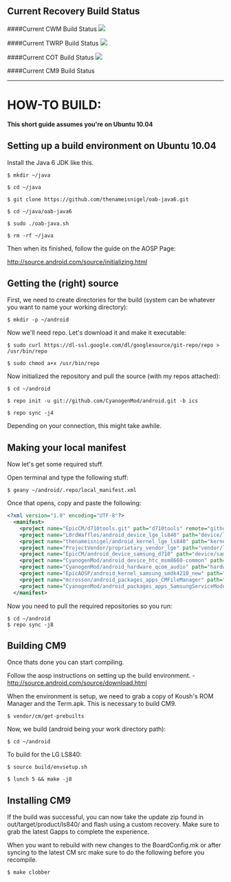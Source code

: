 ## Current Recovery Build Status

####Current CWM Build Status
<a href='http://jenkins.gitmanagement.tk/job/CWM%20for%20the%20LG%20Viper%204G%20LTE/'><img src='http://jenkins.gitmanagement.tk/job/CWM%20for%20the%20LG%20Viper%204G%20LTE/badge/icon'></a>

####Current TWRP Build Status
<a href='http://jenkins.gitmanagement.tk/job/TWRP%20for%20the%20LG%20Viper%204G%20LTE/'><img src='http://jenkins.gitmanagement.tk/job/TWRP%20for%20the%20LG%20Viper%204G%20LTE/badge/icon'></a>

####Current COT Build Status
<a href='http://jenkins.gitmanagement.tk/job/COT%20for%20the%20LG%20Viper%204G%20LTE/'><img src='http://jenkins.gitmanagement.tk/job/COT%20for%20the%20LG%20Viper%204G%20LTE/badge/icon'></a>

####Current CM9 Build Status

-----------------------------------------------
HOW-TO BUILD:
=============
 
**This short guide assumes you're on Ubuntu 10.04**

Setting up a build environment on Ubuntu 10.04
-----------------------------------------------
Install the Java 6 JDK like this.

    $ mkdir ~/java

    $ cd ~/java

    $ git clone https://github.com/thenameisnigel/oab-java6.git

    $ cd ~/java/oab-java6

    $ sudo ./oab-java.sh

    $ rm -rf ~/java

Then when its finished, follow the guide on the AOSP Page:

http://source.android.com/source/initializing.html


Getting the (right) source
--------------------------

First, we need to create directories for the build (system can be whatever you want to name your working directory):

    $ mkdir -p ~/android

Now we'll need repo. Let's download it and make it executable:

    $ sudo curl https://dl-ssl.google.com/dl/googlesource/git-repo/repo > /usr/bin/repo

    $ sudo chmod a+x /usr/bin/repo

Now initialized the repository and pull the source (with my repos attached):

    $ cd ~/android
    
    $ repo init -u git://github.com/CyanogenMod/android.git -b ics
    
    $ repo sync -j4

Depending on your connection, this might take awhile.


Making your local manifest
------------------------------------------------

Now let's get some required stuff.

Open terminal and type the following stuff:

	$ geany ~/android/.repo/local_manifest.xml
	
Once that opens, copy and paste the following:

```xml
<?xml version="1.0" encoding="UTF-8"?>
  <manifest>
    <project name="EpicCM/d710tools.git" path="d710tools" remote="github" revision="ics" />
    <project name="L0rdWaffles/android_device_lge_ls840" path="device/lge/ls840" remote="github" revision="ics" />
    <project name="thenameisnigel/android_kernel_lge_ls840" path="kernel/lge/ls840" remote="github" revision="ics" />
    <project name="ProjectVendor/proprietary_vendor_lge" path="vendor/lge" remote="github" revision="ics" />
    <project name="EpicCM/android_device_samsung_d710" path="device/samsung/d710" remote="github" revision="ics" />
    <project name="CyanogenMod/android_device_htc_msm8660-common" path="device/htc/msm8660-common" remote="github" revision="ics" />
    <project name="CyanogenMod/android_hardware_qcom_audio" path="hardware/qcom/audio" remote="github" revision="ics" />
    <project name="EpicAOSP/android_kernel_samsung_smdk4210_new" path="kernel/samsung/smdk4210" remote="github" revision="ics" />
    <project name="mcrosson/android_packages_apps_CMFileManager" path="packages/apps/CMFileManager" remote="github" revision="ics" />
    <project name="CyanogenMod/android_packages_apps_SamsungServiceMode" path="packages/apps/SamsungServiceMode" remote="github" revision="ics" />
  </manifest>
```

Now you need to pull the required repositories so you run:

	$ cd ~/android
	$ repo sync -j8



Building CM9
-------------
Once thats done you can start compiling.

Follow the aosp instructions on setting up the build environment. - http://source.android.com/source/download.html

When the environment is setup, we need to grab a copy of Koush's ROM Manager and the Term.apk. This is necessary to build CM9.

    $ vendor/cm/get-prebuilts


Now, we build (android being your work directory path):

    $ cd ~/android

To build for the LG LS840:
    
    $ source build/envsetup.sh
    
    $ lunch 5 && make -j8


Installing CM9
---------------
If the build was successful, you can now take the update zip found in out/target/product/ls840/ and flash using a custom recovery. Make sure to grab the latest Gapps to complete the experience.

When you want to rebuild with new changes to the BoardConfig.mk or after syncing to the latest CM src make sure to do the following before you recompile.

    $ make clobber


